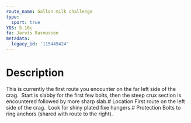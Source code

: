 ```yaml
---
route_name: Gallon milk challenge
type:
  sport: true
YDS: 5.10c
fa: Jarvis Rasmussen
metadata:
  legacy_id: '115449424'
---
```

# Description
This is currently the first route you encounter on the far left side of the crag.  Start is slabby for the first few bolts, then the steep crux section is encountered followed by more sharp slab.# Location
First route on the left side of the crag.  Look for shiny plated fixe hangers.# Protection
Bolts to ring anchors (shared with route to the right).